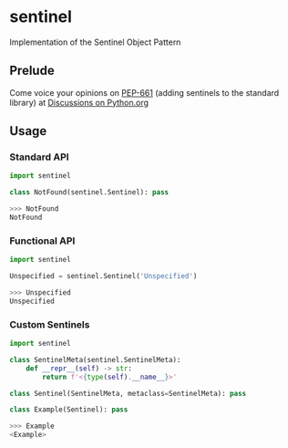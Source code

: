 # sentinel
Implementation of the Sentinel Object Pattern

## Prelude
Come voice your opinions on [PEP-661](https://www.python.org/dev/peps/pep-0661/) (adding sentinels to the standard library) at [Discussions on Python.org](https://discuss.python.org/t/pep-661-sentinel-values/9126)

## Usage

### Standard API
```python
import sentinel

class NotFound(sentinel.Sentinel): pass
```

```python
>>> NotFound
NotFound
```

### Functional API
```python
import sentinel

Unspecified = sentinel.Sentinel('Unspecified')
```

```python
>>> Unspecified
Unspecified
```

### Custom Sentinels
```python
import sentinel

class SentinelMeta(sentinel.SentinelMeta):
    def __repr__(self) -> str:
        return f'<{type(self).__name__}>'

class Sentinel(SentinelMeta, metaclass=SentinelMeta): pass

class Example(Sentinel): pass
```

```python
>>> Example
<Example>
```